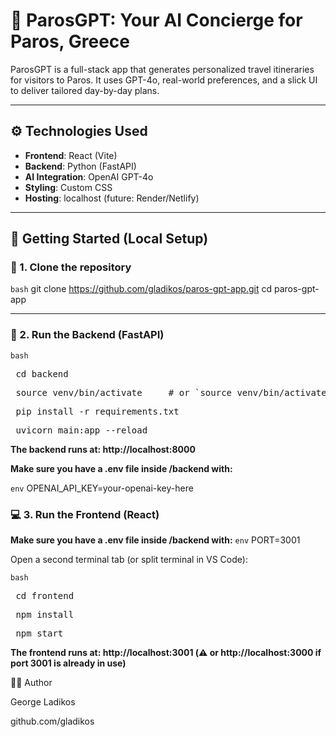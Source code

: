 # 🧭 ParosGPT: Your AI Concierge for Paros, Greece

ParosGPT is a full-stack app that generates personalized travel itineraries for visitors to Paros. It uses GPT-4o, real-world preferences, and a slick UI to deliver tailored day-by-day plans.

---

## ⚙️ Technologies Used

- **Frontend**: React (Vite)
- **Backend**: Python (FastAPI)
- **AI Integration**: OpenAI GPT-4o
- **Styling**: Custom CSS
- **Hosting**: localhost (future: Render/Netlify)

---

## 🚀 Getting Started (Local Setup)

### 🧩 1. Clone the repository

```bash```
git clone https://github.com/gladikos/paros-gpt-app.git
cd paros-gpt-app

---

### 🧠 2. Run the Backend (FastAPI)

```bash```
<pre> cd backend </pre>
<pre> source venv/bin/activate     # or `source venv/bin/activate.fish` if using fish shell </pre>
 <pre> pip install -r requirements.txt </pre>
<pre> uvicorn main:app --reload </pre>

**The backend runs at: http://localhost:8000**

**Make sure you have a .env file inside /backend with:**

```env```
OPENAI_API_KEY=your-openai-key-here

### 💻 3. Run the Frontend (React)

**Make sure you have a .env file inside /backend with:**
```env```
PORT=3001

Open a second terminal tab (or split terminal in VS Code):

```bash```
<pre> cd frontend </pre>
<pre> npm install </pre>
<pre> npm start </pre>

**The frontend runs at: http://localhost:3001 (⚠️ or http://localhost:3000 if port 3001 is already in use)**


👨‍💻 Author

George Ladikos

github.com/gladikos
